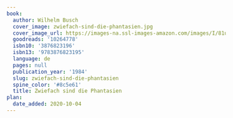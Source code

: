 ```yaml
---
book:
  author: Wilhelm Busch
  cover_image: zwiefach-sind-die-phantasien.jpg
  cover_image_url: https://images-na.ssl-images-amazon.com/images/I/81uLzW30NnL.jpg
  goodreads: '10264778'
  isbn10: '3876823196'
  isbn13: '9783876823195'
  language: de
  pages: null
  publication_year: '1984'
  slug: zwiefach-sind-die-phantasien
  spine_color: '#8c5e61'
  title: Zwiefach sind die Phantasien
plan:
  date_added: 2020-10-04
---
```

